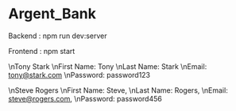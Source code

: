 # Argent_Bank


Backend : 
npm run dev:server

Frontend : 
npm start


\nTony Stark
\nFirst Name: Tony
\nLast Name: Stark
\nEmail: tony@stark.com
\nPassword: password123


\nSteve Rogers
\nFirst Name: Steve,
\nLast Name: Rogers,
\nEmail: steve@rogers.com,
\nPassword: password456
